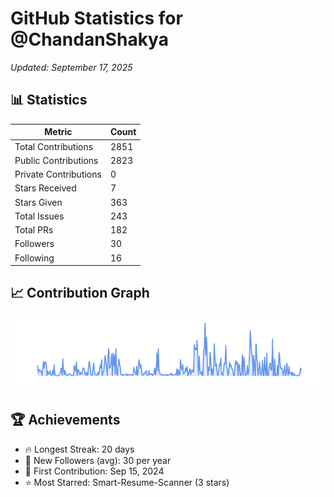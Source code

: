# GitHub Statistics for @ChandanShakya
*Updated: September 17, 2025*

## 📊 Statistics
| Metric | Count |
|--------|--------|
| Total Contributions | 2851 |
| Public Contributions | 2823 |
| Private Contributions | 0 |
| Stars Received | 7 |
| Stars Given | 363 |
| Total Issues | 243 |
| Total PRs | 182 |
| Followers | 30 |
| Following | 16 |

## 📈 Contribution Graph

![Contribution Graph](./contribution_graph.png)

## 🏆 Achievements

- 🔥 Longest Streak: 20 days
- 👥 New Followers (avg): 30 per year
- 📅 First Contribution: Sep 15, 2024
- ⭐ Most Starred: Smart-Resume-Scanner (3 stars)
